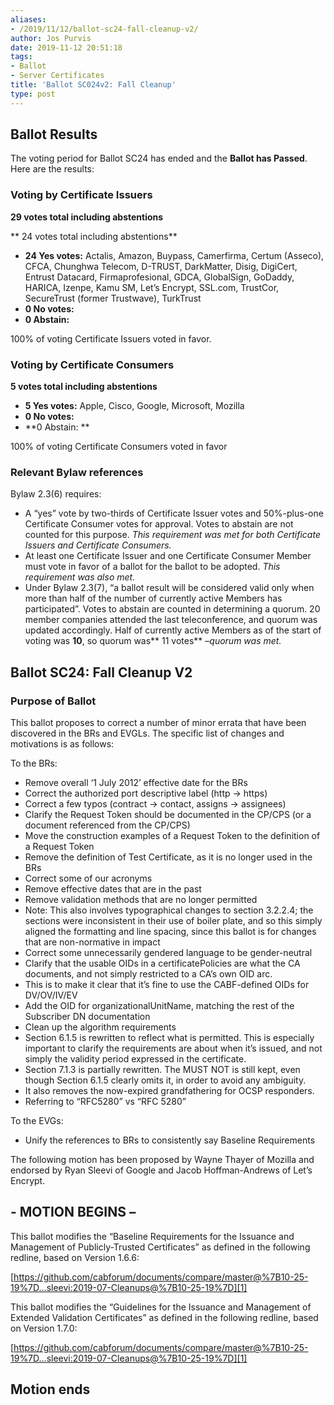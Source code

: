 ```yaml
---
aliases:
- /2019/11/12/ballot-sc24-fall-cleanup-v2/
author: Jos Purvis
date: 2019-11-12 20:51:18
tags:
- Ballot
- Server Certificates
title: 'Ballot SC024v2: Fall Cleanup'
type: post
---
```


## Ballot Results

The voting period for Ballot SC24 has ended and the **Ballot has Passed**. Here are the results:

### Voting by Certificate Issuers

**29 votes total including abstentions**

\*\* 24 votes total including abstentions\*\*

- **24 Yes votes:** Actalis, Amazon, Buypass, Camerfirma, Certum (Asseco), CFCA, Chunghwa Telecom, D-TRUST, DarkMatter, Disig, DigiCert, Entrust Datacard, Firmaprofesional, GDCA, GlobalSign, GoDaddy, HARICA, Izenpe, Kamu SM, Let’s Encrypt, SSL.com, TrustCor, SecureTrust (former Trustwave), TurkTrust
- **0 No votes:**
- **0 Abstain:**

100% of voting Certificate Issuers voted in favor.

### Voting by Certificate Consumers

**5 votes total including abstentions**

- **5 Yes votes:** Apple, Cisco, Google, Microsoft, Mozilla
- **0 No votes:**
- \*\*0 Abstain: \*\*

100% of voting Certificate Consumers voted in favor

### Relevant Bylaw references

Bylaw 2.3(6) requires:

- A “yes” vote by two-thirds of Certificate Issuer votes and 50%-plus-one Certificate Consumer votes for approval. Votes to abstain are not counted for this purpose. _This requirement was met for both Certificate Issuers and Certificate Consumers._
- At least one Certificate Issuer and one Certificate Consumer Member must vote in favor of a ballot for the ballot to be adopted. _This requirement was also met._
- Under Bylaw 2.3(7), “a ballot result will be considered valid only when more than half of the number of currently active Members has participated”. Votes to abstain are counted in determining a quorum. 20 member companies attended the last teleconference, and quorum was updated accordingly. Half of currently active Members as of the start of voting was **10**, so quorum was\*\* 11 votes\*\* –_quorum was met._

## Ballot SC24: Fall Cleanup V2

### Purpose of Ballot

This ballot proposes to correct a number of minor errata that have been discovered in the BRs and EVGLs. The specific list of changes and motivations is as follows:

To the BRs:

- Remove overall ‘1 July 2012’ effective date for the BRs
- Correct the authorized port descriptive label (http -> https)
- Correct a few typos (contract -> contact, assigns -> assignees)
- Clarify the Request Token should be documented in the CP/CPS (or a document referenced from the CP/CPS)
- Move the construction examples of a Request Token to the definition of a Request Token
- Remove the definition of Test Certificate, as it is no longer used in the BRs
- Correct some of our acronyms
- Remove effective dates that are in the past
- Remove validation methods that are no longer permitted
- Note: This also involves typographical changes to section 3.2.2.4; the sections were inconsistent in their use of boiler plate, and so this simply aligned the formatting and line spacing, since this ballot is for changes that are non-normative in impact
- Correct some unnecessarily gendered language to be gender-neutral
- Clarify that the usable OIDs in a certificatePolicies are what the CA documents, and not simply restricted to a CA’s own OID arc.
- This is to make it clear that it’s fine to use the CABF-defined OIDs for DV/OV/IV/EV
- Add the OID for organizationalUnitName, matching the rest of the Subscriber DN documentation
- Clean up the algorithm requirements
- Section 6.1.5 is rewritten to reflect what is permitted. This is especially important to clarify the requirements are about when it’s issued, and not simply the validity period expressed in the certificate.
- Section 7.1.3 is partially rewritten. The MUST NOT is still kept, even though Section 6.1.5 clearly omits it, in order to avoid any ambiguity.
- It also removes the now-expired grandfathering for OCSP responders.
- Referring to “RFC5280” vs “RFC 5280”

To the EVGs:

- Unify the references to BRs to consistently say Baseline Requirements

The following motion has been proposed by Wayne Thayer of Mozilla and endorsed by Ryan Sleevi of Google and Jacob Hoffman-Andrews of Let’s Encrypt.

## - MOTION BEGINS –

This ballot modifies the “Baseline Requirements for the Issuance and Management of Publicly-Trusted Certificates” as defined in the following redline, based on Version 1.6.6:

[https://github.com/cabforum/documents/compare/master@%7B10-25-19%7D…sleevi:2019-07-Cleanups@%7B10-25-19%7D][1]

This ballot modifies the “Guidelines for the Issuance and Management of Extended Validation Certificates” as defined in the following redline, based on Version 1.7.0:

[https://github.com/cabforum/documents/compare/master@%7B10-25-19%7D…sleevi:2019-07-Cleanups@%7B10-25-19%7D][1]

## Motion ends

[1]: https://github.com/cabforum/documents/compare/master@%7B10-25-19%7D...sleevi:2019-07-Cleanups@%7B10-25-19%7D